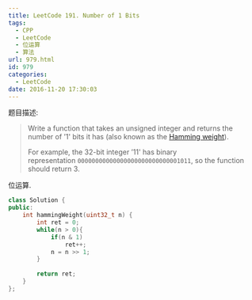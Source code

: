 ```yaml
---
title: LeetCode 191. Number of 1 Bits
tags:
  - CPP
  - LeetCode
  - 位运算
  - 算法
url: 979.html
id: 979
categories:
  - LeetCode
date: 2016-11-20 17:30:03
---
```

题目描述:

> Write a function that takes an unsigned integer and returns the number of ’1' bits it has (also known as the [Hamming weight](http://en.wikipedia.org/wiki/Hamming_weight)).
>
> For example, the 32-bit integer ’11' has binary representation `00000000000000000000000000001011`, so the function should return 3.

位运算.

```cpp
class Solution {
public:
    int hammingWeight(uint32_t n) {
        int ret = 0;
        while(n > 0){
            if(n & 1)
                ret++;
            n = n >> 1;
        }
        
        return ret;
    }
};
```

